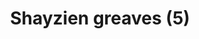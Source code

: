---
layout: item
title: Shayzien greaves (5)
item-id: 13380
datatable: true
id: 13380
name: "Shayzien greaves (5)"
members: true
lowalch: 30
highalch: 45
examine: "Dress like a tier 5 Shayzien soldier."
monsters:
  - id: 6913
    name: "Soldier (tier 5)"
    members: true
    combat_level: 99
    wiki_url: "https://oldschool.runescape.wiki/w/Soldier_(tier_5)"
    drops:
      - quantity: "1"
        rarity: 1
    image: ""
---